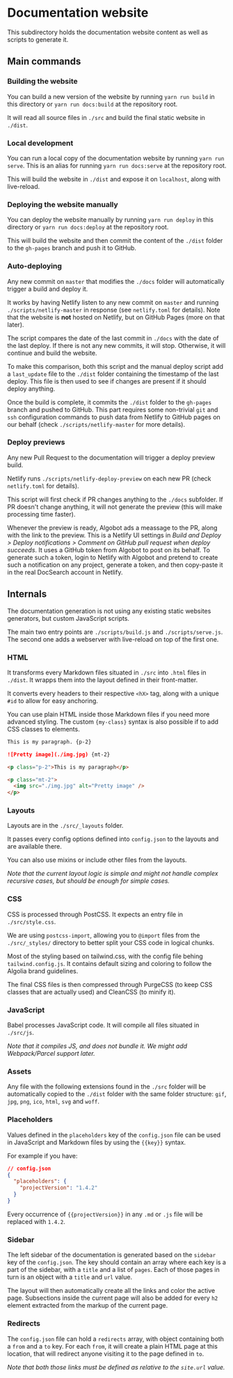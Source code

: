 # Documentation website

This subdirectory holds the documentation website content as well as scripts to
generate it.

## Main commands

### Building the website

You can build a new version of the website by running `yarn run build` in this
directory or `yarn run docs:build` at the repository root.

It will read all source files in `./src` and build the final static website in
`./dist`.

### Local development

You can run a local copy of the documentation website by running
`yarn run serve`. This is an alias for running `yarn run docs:serve` at the
repository root.

This will build the website in `./dist` and expose it on `localhost`, along with
live-reload.

### Deploying the website manually

You can deploy the website manually by running `yarn run deploy` in this
directory or `yarn run docs:deploy` at the repository root.

This will build the website and then commit the content of the `./dist` folder
to the `gh-pages` branch and push it to GitHub.

### Auto-deploying

Any new commit on `master` that modifies the `./docs` folder will automatically
trigger a build and deploy it.

It works by having Netlify listen to any new commit on `master` and running
`./scripts/netlify-master` in response (see `netlify.toml` for details). Note
that the website is **not** hosted on Netlify, but on GitHub Pages (more on that
later).

The script compares the date of the last commit in `./docs` with the date of the
last deploy. If there is not any new commits, it will stop. Otherwise, it will
continue and build the website.

To make this comparison, both this script and the manual deploy script add a
`last_update` file to the `./dist` folder containing the timestamp of the last
deploy. This file is then used to see if changes are present if it should deploy
anything.

Once the build is complete, it commits the `./dist` folder to the `gh-pages`
branch and pushed to GitHub. This part requires some non-trivial `git` and `ssh`
configuration commands to push data from Netlify to GitHub pages on our behalf
(check `./scripts/netlify-master` for more details).

### Deploy previews

Any new Pull Request to the documentation will trigger a deploy preview build.

Netlify runs `./scripts/netlify-deploy-preview` on each new PR (check
`netlify.toml` for details).

This script will first check if PR changes anything to the `./docs` subfolder.
If PR doesn't change anything, it will not generate the preview (this will make
processing time faster).

Whenever the preview is ready, Algobot ads a meassage to the PR, along with the
link to the preview. This is a Netlify UI settings in _Build and Deploy > Deploy
notifications > Comment on GitHub pull request when deploy succeeds_. It uses a
GitHub token from Algobot to post on its behalf. To generate such a token, login
to Netlify with Algobot and pretend to create such a notification on any
project, generate a token, and then copy-paste it in the real DocSearch account
in Netlify.

## Internals

The documentation generation is not using any existing static websites
generators, but custom JavaScript scripts.

The main two entry points are `./scripts/build.js` and `./scripts/serve.js`. The
second one adds a webserver with live-reload on top of the first one.

### HTML

It transforms every Markdown files situated in `./src` into `.html` files in
`./dist`. It wrapps them into the layout defined in their front-matter.

It converts every headers to their respective `<hX>` tag, along with a unique
`#id` to allow for easy anchoring.

You can use plain HTML inside those Markdown files if you need more advanced
styling. The custom `{my-class}` syntax is also possible if to add CSS classes
to elements.

```markdown
This is my paragraph. {p-2}

![Pretty image](./img.jpg) {mt-2}
```

```html
<p class="p-2">This is my paragraph</p>

<p class="mt-2">
  <img src="./img.jpg" alt="Pretty image" />
</p>
```

### Layouts

Layouts are in the `./src/_layouts` folder.

It passes every config options defined into `config.json` to the layouts and are
available there.

You can also use mixins or include other files from the layouts.

_Note that the current layout logic is simple and might not handle complex
recursive cases, but should be enough for simple cases._

### CSS

CSS is processed through PostCSS. It expects an entry file in `./src/style.css`.

We are using `postcss-import`, allowing you to `@import` files from the
`./src/_styles/` directory to better split your CSS code in logical chunks.

Most of the styling based on tailwind.css, with the config file behing
`tailwind.config.js`. It contains default sizing and coloring to follow the
Algolia brand guidelines.

The final CSS files is then compressed through PurgeCSS (to keep CSS classes
that are actually used) and CleanCSS (to minify it).

### JavaScript

Babel processes JavaScript code. It will compile all files situated
in `./src/js`.

_Note that it compiles JS, and does not bundle it. We might add Webpack/Parcel
support later._

### Assets

Any file with the following extensions found in the `./src` folder will be
automatically copied to the `./dist` folder with the same folder structure:
`gif`, `jpg`, `png`, `ico`, `html`, `svg` and `woff`.

### Placeholders

Values defined in the `placeholders` key of the `config.json` file can be used
in JavaScript and Markdown files by using the `{{key}}` syntax.

For example if you have:

```json
// config.json
{
  "placeholders": {
    "projectVersion": "1.4.2"
  }
}
```

Every occurrence of `{{projectVersion}}` in any `.md` or `.js` file will be
replaced with `1.4.2`.

### Sidebar

The left sidebar of the documentation is generated based on the `sidebar` key of
the `config.json`. The key should contain an array where each key is a part of
the sidebar, with a `title` and a list of `pages`. Each of those pages in turn
is an object with a `title` and `url` value.

The layout will then automatically create all the links and color the active
page. Subsections inside the current page will also be added for every `h2`
element extracted from the markup of the current page.

### Redirects

The `config.json` file can hold a `redirects` array, with object containing both
a `from` and a `to` key. For each `from`, it will create a plain HTML page at
this location, that will redirect anyone visiting it to the page defined in
`to`.

_Note that both those links must be defined as relative to the `site.url`
value._

